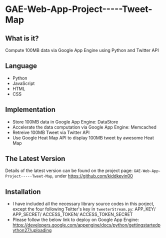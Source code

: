 GAE-Web-App-Project-----Tweet-Map
=================================

What is it?
-----------

Compute 100MB data via Google App Engine using Python and Twitter API

Language
--------

- Python
- JavaScript
- HTML 
- CSS

Implementation
--------------

- Store 100MB data in Google App Engine: DataStore
- Accelerate the data computation via Google App Engine: Memcached
- Retreive 100MB Tweet via Twitter API
- Use Google Heat Map API to display 100MB tweet by awesome Heat Map 
   

The Latest Version
------------------

Details of the latest version can be found on the project page:
```GAE-Web-App-Project-----Tweet-Map```, under https://github.com/kiddkevin00
   

Installation
------------

- I have included all the necessary library source codes in this porject, except the four following Teitter's key in ```tweeterStream.py```: 
	APP_KEY/ APP_SECRET/ ACCESS_TOKEN/ ACCESS_TOKEN_SECRET 
- Please follow the below link to deploy on Google App Engine:
https://developers.google.com/appengine/docs/python/gettingstartedpython27/uploading
 

  

